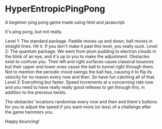 # HyperEntropicPingPong
A beginner ping pong game made using html and javascript.

It's ping pong, but not really.

Level 1: The standard package. Paddle moves up and down, ball moves in straight lines. Hit it. If you don't make it past this level, you really suck.
Level 2: The quantum  package. We went from plum pudding to electron clouds in the blink of an eye, and it's up to you to make the adjustment. Obstacles exist to confuse you. Their left and right surfaces cause classical bounces but their upper and lower ones cause the ball to tunnel right through them. Not to mention the periodic mood swings the ball has, causing it to flip its velocity for no reason every now and then. So have fun catching all of that.
Level 3: Everything but faster. Speed increments at a concerning rate now and you need to have really really good reflexes to get through this, in addition to the previous twists.

The obstacles' locations randomise every now and then and there's buttons for you to adjust the speed if you want more (or less) of a challenge after the game hammers you.

Happy bouncing!
